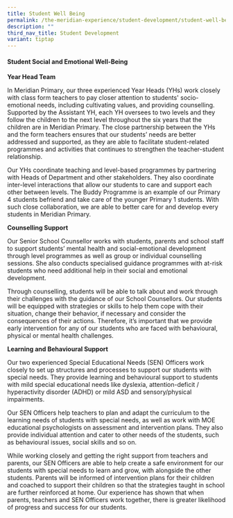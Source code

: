 ```yaml
---
title: Student Well Being
permalink: /the-meridian-experience/student-development/student-well-being/
description: ""
third_nav_title: Student Development
variant: tiptap
---
```

<h4>Student Social and Emotional Well-Being</h4><p><strong>Year Head Team</strong></p><p>In Meridian Primary, our three experienced Year Heads (YHs) work closely with class form teachers to pay closer attention to students' socio-emotional needs, including cultivating values, and providing counselling. Supported by the Assistant YH, each YH oversees to two levels and they follow the children to the next level throughout the six years that the children are in Meridian Primary. The close partnership between the YHs and the form teachers ensures that our students’ needs are better addressed and supported, as they are able to facilitate student-related programmes and activities that continues to strengthen the teacher-student relationship.</p><p>Our YHs coordinate teaching and level-based programmes by partnering with Heads of Department and other stakeholders. They also coordinate inter-level interactions that allow our students to care and support each other between levels. The Buddy Programme is an example of our Primary 4 students befriend and take care of the younger Primary 1 students. With such close collaboration, we are able to better care for and develop every students in Meridian Primary.</p><p><strong>Counselling Support</strong></p><p>Our Senior School Counsellor works with students, parents and school staff to support students’ mental health and social-emotional development through level programmes as well as group or individual counselling sessions. She also conducts specialised guidance programmes with at-risk students who need additional help in their social and emotional development.</p><p>Through counselling, students will be able to talk about and work through their challenges with the guidance of our School Counsellors. Our students will be equipped with strategies or skills to help them cope with their situation, change their behavior, if necessary and consider the consequences of their actions. Therefore, it’s important that we provide early intervention for any of our students who are faced with behavioural, physical or mental health challenges.</p><p><strong>Learning and Behavioural Support</strong></p><p>Our two experienced Special Educational Needs (SEN) Officers work closely to set up structures and processes to support our students with special needs. They provide learning and behavioural support to students with mild special educational needs like dyslexia, attention-deficit / hyperactivity disorder (ADHD) or mild ASD and sensory/physical impairments.</p><p>Our SEN Officers help teachers to plan and adapt the curriculum to the learning needs of students with special needs, as well as work with MOE educational psychologists on assessment and intervention plans. They also provide individual attention and cater to other needs of the students, such as behavioural issues, social skills and so on.</p><p>While working closely and getting the right support from teachers and parents, our SEN Officers are able to help create a safe environment for our students with special needs to learn and grow, with alongside the other students. Parents will be informed of intervention plans for their children and coached to support their children so that the strategies taught in school are further reinforced at home. Our experience has shown that when parents, teachers and SEN Officers work together, there is greater likelihood of progress and success for our students.</p>